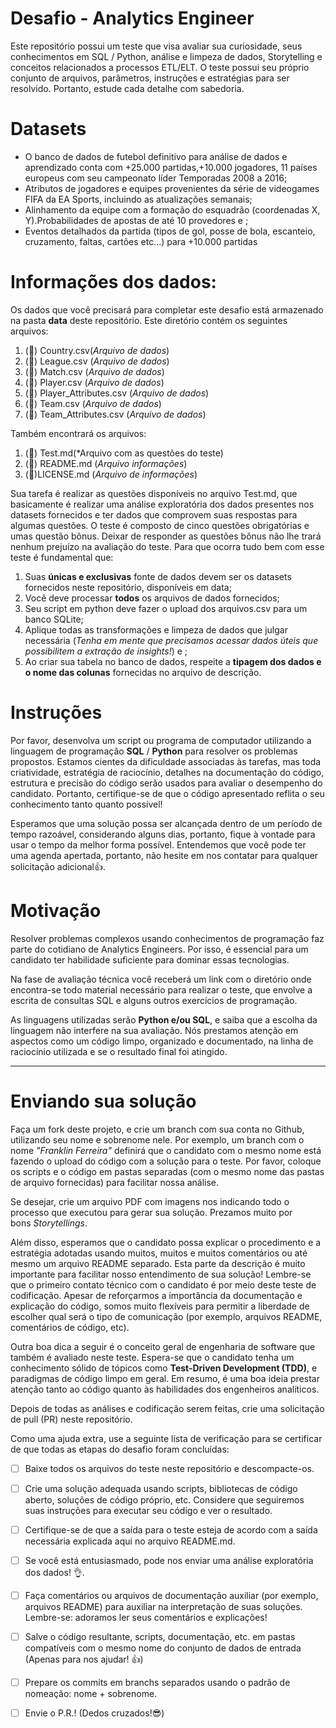 # **Desafio - Analytics Engineer**

Este repositório possui um teste que visa avaliar sua curiosidade, seus conhecimentos em SQL / Python, análise e limpeza de dados, Storytelling e conceitos relacionados a processos ETL/ELT. O teste possui seu próprio conjunto de arquivos, parâmetros, instruções e estratégias para ser resolvido. Portanto, estude cada detalhe com sabedoria.

# **Datasets**

- O banco de dados de futebol definitivo para análise de dados e aprendizado conta com +25.000 partidas,+10.000 jogadores, 11 países europeus com seu campeonato líder
Temporadas 2008 a 2016;
- Atributos de jogadores e equipes provenientes da série de videogames FIFA da EA Sports, incluindo as atualizações semanais;
- Alinhamento da equipe com a formação do esquadrão (coordenadas X, Y).Probabilidades de apostas de até 10 provedores e ;
- Eventos detalhados da partida (tipos de gol, posse de bola, escanteio, cruzamento, faltas, cartões etc…) para +10.000 partidas

# **Informações dos dados:**

Os dados que você precisará para completar este desafio está armazenado na pasta **data** deste repositório. Este diretório contém os seguintes arquivos:

1. (🔎) Country.csv(*Arquivo de dados*)
2. (🔎) League.csv (*Arquivo de dados*)
3. (🔎) Match.csv (*Arquivo de dados*)
4. (🔎) Player.csv (*Arquivo de dados*)
5. (🔎) Player_Attributes.csv (*Arquivo de dados*)
6. (🔎) Team.csv (*Arquivo de dados*)
7. (🔎) Team_Attributes.csv (*Arquivo de dados*)

Também encontrará os arquivos:
1. (🔎) Test.md(*Arquivo com as questões do teste)
2. (🔎) README.md (*Arquivo informações*)
3. (🔎)LICENSE.md (*Arquivo de informações*)


Sua tarefa é realizar as questões disponíveis no arquivo Test.md, que basicamente é realizar uma análise exploratória dos dados presentes nos datasets fornecidos e ter dados que comprovem suas respostas para algumas questões. O teste é composto de cinco questões obrigatórias e umas questão bônus. Deixar de responder as questões bônus não lhe trará nenhum prejuízo na avaliação do teste. Para que ocorra tudo bem com esse teste é fundamental que:

1. Suas **únicas e exclusivas** fonte de dados devem ser os datasets fornecidos neste repositório, disponíveis em data;
2. Você deve processar **todos** os arquivos de dados fornecidos;
3. Seu script em python deve fazer o upload dos arquivos.csv para um banco SQLite;
4. Aplique todas as transformações e limpeza de dados que julgar necessária (*Tenha em mente que precisamos acessar dados úteis que possibilitem a extração de insights!*) e ;
5. Ao criar sua tabela no banco de dados, respeite a **tipagem dos dados e o nome das colunas** fornecidas no arquivo de descrição.

# **Instruções**

Por favor, desenvolva um script ou programa de computador utilizando a linguagem de programação **SQL** / **Python** para resolver os problemas propostos. Estamos cientes da dificuldade associadas às tarefas, mas toda criatividade, estratégia de raciocínio, detalhes na documentação do código, estrutura e precisão do código serão usados para avaliar o desempenho do candidato. Portanto, certifique-se de que o código apresentado reflita o seu conhecimento tanto quanto possível!

Esperamos que uma solução possa ser alcançada dentro de um período de tempo razoável, considerando alguns dias, portanto, fique à vontade para usar o tempo da melhor forma possível. Entendemos que você pode ter uma agenda apertada, portanto, não hesite em nos contatar para qualquer solicitação adicional👍.

# Motivação

Resolver problemas complexos usando conhecimentos de programação faz parte do cotidiano de Analytics Engineers. Por isso, é essencial para um candidato ter habilidade suficiente para dominar essas tecnologias.

Na fase de avaliação técnica você receberá um link com o diretório onde encontra-se todo material necessário para realizar o teste, que envolve a escrita de consultas SQL e alguns outros exercícios de programação.

As linguagens utilizadas serão **Python e/ou SQL**, e saiba que a escolha da linguagem não interfere na sua avaliação. Nós prestamos atenção em aspectos como um código limpo, organizado e documentado, na linha de raciocínio utilizada e se o resultado final foi atingido.
****

# **Enviando sua solução**

Faça um fork deste projeto, e crie um branch com sua conta no Github, utilizando seu nome e sobrenome nele. Por exemplo, um branch com o nome *"Franklin Ferreira"* definirá que o candidato com o mesmo nome está fazendo o upload do código com a solução para o teste. Por favor, coloque os scripts e o código em pastas separadas (com o mesmo nome das pastas de arquivo fornecidas) para facilitar nossa análise.

Se desejar, crie um arquivo PDF com imagens nos indicando todo o processo que executou para gerar sua solução. Prezamos muito por bons *Storytellings*.

Além disso, esperamos que o candidato possa explicar o procedimento e a estratégia adotadas usando muitos, muitos e muitos comentários ou até mesmo um arquivo README separado. Esta parte da descrição é muito importante para facilitar nosso entendimento de sua solução! Lembre-se que o primeiro contato técnico com o candidato é por meio deste teste de codificação. Apesar de reforçarmos a importância da documentação e explicação do código, somos muito flexíveis para permitir a liberdade de escolher qual será o tipo de comunicação (por exemplo, arquivos README, comentários de código, etc).

Outra boa dica a seguir é o conceito geral de engenharia de software que também é avaliado neste teste. Espera-se que o candidato tenha um conhecimento sólido de tópicos como **Test-Driven Development (TDD)**, e paradigmas de código limpo em geral. Em resumo, é uma boa ideia prestar atenção tanto ao código quanto às habilidades dos engenheiros analíticos.

Depois de todas as análises e codificação serem feitas, crie uma solicitação de pull (PR) neste repositório.


Como uma ajuda extra, use a seguinte lista de verificação para se certificar de que todas as etapas do desafio foram concluídas:
- [ ] Baixe todos os arquivos do teste neste repositório e descompacte-os.
- [ ] Crie uma solução adequada usando scripts, bibliotecas de código aberto, soluções de código próprio, etc. Considere que seguiremos suas instruções para executar seu código e ver o resultado.
- [ ] Certifique-se de que a saída para o teste esteja de acordo com a saída necessária explicada aqui no arquivo README.md.
- [ ] Se você está entusiasmado, pode nos enviar uma análise exploratória dos dados! 👌.
- [ ] Faça comentários ou arquivos de documentação auxiliar (por exemplo, arquivos README) para auxiliar na interpretação de suas soluções. Lembre-se: adoramos ler seus comentários e explicações!
- [ ] Salve o código resultante, scripts, documentação, etc. em pastas compatíveis com o mesmo nome do conjunto de dados de entrada (Apenas para nos ajudar! 👍)
- [ ] Prepare os commits em branchs separados usando o padrão de nomeação: nome + sobrenome.
- [ ] Envie o P.R.! (Dedos cruzados!😎)


